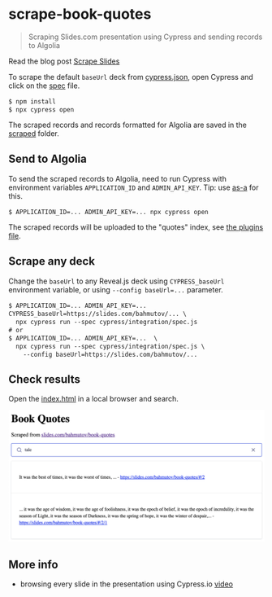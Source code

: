 # scrape-book-quotes
> Scraping Slides.com presentation using Cypress and sending records to Algolia

Read the blog post [Scrape Slides](https://glebbahmutov.com/blog/scrape-slides/)

To scrape the default `baseUrl` deck from [cypress.json](./cypress.json), open Cypress and click on the [spec](./cypress/integration/spec.js) file.

```shell
$ npm install
$ npx cypress open
```

The scraped records and records formatted for Algolia are saved in the [scraped](./scraped) folder.

## Send to Algolia

To send the scraped records to Algolia, need to run Cypress with environment variables `APPLICATION_ID` and `ADMIN_API_KEY`. Tip: use [as-a](https://github.com/bahmutov/as-a) for this.

```shell
$ APPLICATION_ID=... ADMIN_API_KEY=... npx cypress open
```

The scraped records will be uploaded to the "quotes" index, see [the plugins file](./cypress/plugins/index.js).

## Scrape any deck

Change the `baseUrl` to any Reveal.js deck using `CYPRESS_baseUrl` environment variable, or using `--config baseUrl=...` parameter.

```shell
$ APPLICATION_ID=... ADMIN_API_KEY=... CYPRESS_baseUrl=https://slides.com/bahmutov/... \
  npx cypress run --spec cypress/integration/spec.js
# or
$ APPLICATION_ID=... ADMIN_API_KEY=...  \
  npx cypress run --spec cypress/integration/spec.js \
    --config baseUrl=https://slides.com/bahmutov/...
```

## Check results

Open the [index.html](index.html) in a local browser and search.

![Search book quotes](./images/search.png)

## More info

- browsing every slide in the presentation using Cypress.io [video](https://youtu.be/oq2P1wtIZYY)
